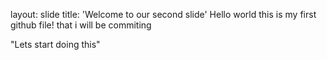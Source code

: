 layout: slide
title: 'Welcome to our second slide'
Hello world this is my first github file! that i will be commiting 

"Lets start doing this"
